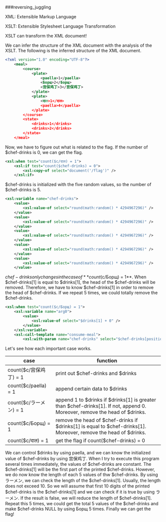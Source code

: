 ###reversing_juggling

XML: Extensible Markup Language

XSLT: Extensible Stylesheet Language Transformation

XSLT can transform the XML document!

We can infer the structure of the XML document with the analysis of the XSLT. The following is the inferred structure of the XML document.
```xml
<?xml version="1.0" encoding="UTF-8"?>
    <meal>
        <course>
            <plate>
                <paella>1</paella>
    			<Борщ>2</Борщ>
    			<宫保鸡丁>3</宫保鸡丁>
            </plate>
    		<plate>
    			<दाल>1</दाल>
    			<paella>4</paella>
    		</plate>
        </course>
        <state>
            <drinks>1</drinks>
            <drinks>2</drinks>
        </state>
	</meal>
```
Now, we have to figure out what is related to the flag. If the number of $chef-drinks is 0, we can get the flag.
```xml
<xsl:when test="count($c/दाल) = 1">
	<xsl:if test="count($chef-drinks) = 0">
		<xsl:copy-of select="document('/flag')" />
	</xsl:if>
```
$chef-drinks is initialized with the five random values, so the number of $chef-drinks is 5. 
```xml
<xsl:variable name="chef-drinks">
	<value>
	    <xsl:value-of select="round(math:random() * 4294967296)" />
	</value>
	<value>
	    <xsl:value-of select="round(math:random() * 4294967296)" />
	</value>
	<value>
	    <xsl:value-of select="round(math:random() * 4294967296)" />
	</value>
	<value>
	    <xsl:value-of select="round(math:random() * 4294967296)" />
	</value>
	<value>
	    <xsl:value-of select="round(math:random() * 4294967296)" />
	</value>
```
$chef-drinks only changes in the case of **count($c/Борщ) = 1**. When $chef-drinks[1] is equal to $drinks[1], the head of the $chef-drinks will be removed. Therefore, we have to know $chef-drinks[1] in order to remove the head of $chef-drinks. If we repeat 5 times, we could totally remove the $chef-drinks. 

```xml
<xsl:when test="count($c/Борщ) = 1">
    <xsl:variable name="arg0">
        <value>
            <xsl:value-of select="$drinks[1] + 0" />
        </value>
    </xsl:variable>
    <xsl:call-template name="consume-meal">
        <xsl:with-param name="chef-drinks" select="$chef-drinks[position() &gt; 1 or $chef-drinks[1] != $arg0]" />
```
Let's see how each important case works.

case | function
--------- | ---------
count($c/宫保鸡丁) = 1 |  print out $chef-drinks and $drinks
count($c/paella) = 1 | append certain data to $drinks
count($c/ラーメン) = 1 | append 1 to $drinks if $drinks[1] is greater than $chef-drinks[1]. If not, append 0.  Moreover, remove the head of $drinks.
count($c/Борщ) = 1 | remove the head of $chef-drinks if $drinks[1] is equal to $chef-drinks[1]. Moreover, remove the head of $drinks.
count($c/दाल) = 1 | get the flag if count($chef-drinks) = 0

We can control $drinks by using paella, and we can know the initialized value of $chef-drinks by using 宫保鸡丁. When I try to execute this program several times immediately, the values of $chef-drinks are constant. The $chef-drinks[1] will be the first part of the printed $chef-drinks. However, we do now know the length of each 5 values of thw $chef-drinks. By using ラーメン, we can check the length of the $chef-drinks[1]. Usually, the length does not exceed 10. So we will assume that first 10 digits of the printed $chef-drinks is the $chef-drinks[1] and we can check if it is true by using ラーメン. If the result is false, we will reduce the length of $chef-drinks[1]. Repeat this 5 times, we could get the total 5 values of the $chef-drinks and make $chef-drinks NULL by using Борщ 5 times. Finally we can get the flag!